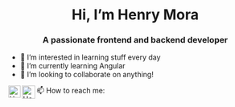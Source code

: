 <h1 align="center"> Hi, I’m Henry Mora</h1>
<h3 align="center">A passionate frontend and backend developer</h3>




- 🔭 I’m interested in learning stuff every day
- 🌱 I’m currently learning Angular
- 👯 I’m looking to collaborate on anything!



📫 How to reach me:
  <a href="https://www.linkedin.com/in/henrymora/">
    <img align="left" alt="Henry Mora | Linkedin" width="24px" src="https://github.com/TheDudeThatCode/TheDudeThatCode/blob/master/Assets/Linkedin.svg" />
  </a>
  <a href="mailto:ggblitz2530@gmail">
    <img align="left" alt="Henry Mora | Gmail" width="26px" src="https://github.com/TheDudeThatCode/TheDudeThatCode/blob/master/Assets/Gmail.svg" />
  </a>
